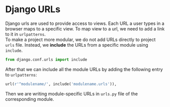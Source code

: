 # Django URLs

Django urls are used to provide access to views. Each URL a user types in a browser maps to a specific view. To map view to a url, we need to add a link to it in `urlpatterns`.  
To make a project more modular, we do not add URLs directly to project `urls` file. Instead, we **include** the URLs from a specific module using `include`.  
```python
from django.conf.urls import include
```  
After that we can include all the module URLs by adding the following entry to `urlpatterns`:  
```python
url(r'^modulename/', include('modulename.urls')),
```  
Then we are writing module-specific URLs in `urls.py` file of the corresponding module.